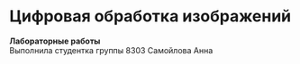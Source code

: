 # Цифровая обработка изображений
**Лабораторные работы**  
Выполнила студентка группы 8303 Самойлова Анна
